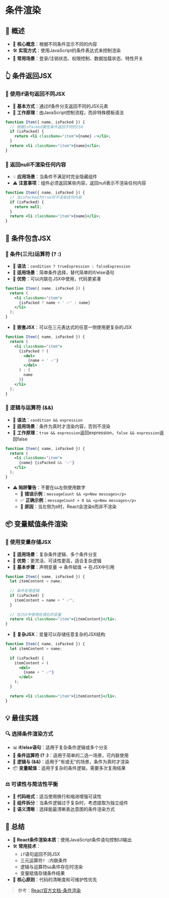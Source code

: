 # 条件渲染

## 🌟 概述
- 🎯 **核心概念**：根据不同条件显示不同的内容
- 🛠️ **实现方式**：使用JavaScript的条件表达式来控制渲染
- 🧩 **常用场景**：登录/注销状态、权限控制、数据加载状态、特性开关

## 👆 条件返回JSX

### 🔄 使用if语句返回不同JSX
- 📝 **基本方式**：通过if条件分支返回不同的JSX元素
- 🧠 **工作原理**：由JavaScript控制流程，而非特殊模板语法

```jsx
function Item({ name, isPacked }) {
  // 根据isPacked属性条件返回不同的JSX
  if (isPacked) {
    return <li className="item">{name} ✅</li>;
  }
  return <li className="item">{name}</li>;
}
```

### 🚫 返回null不渲染任何内容
- 💡 **应用场景**：当条件不满足时完全隐藏组件
- ⚠️ **注意事项**：组件必须返回某些内容，返回null表示不渲染任何内容

```jsx
function Item({ name, isPacked }) {
  // 当isPacked为true时不渲染任何内容
  if (isPacked) {
    return null;
  }
  return <li className="item">{name}</li>;
}
```

## 🔀 条件包含JSX

### 🤔 条件(三元)运算符 (? :)
- 📏 **语法**：`condition ? trueExpression : falseExpression`
- 🎯 **适用场景**：简单条件选择，替代简单的if/else语句
- 💪 **优势**：可以内联在JSX中使用，代码更紧凑

```jsx
function Item({ name, isPacked }) {
  return (
    <li className="item">
      {isPacked ? name + ' ✅' : name}
    </li>
  );
}
```

- 🔄 **嵌套JSX**：可以在三元表达式的任意一侧使用更复杂的JSX

```jsx
function Item({ name, isPacked }) {
  return (
    <li className="item">
      {isPacked ? (
        <del>
          {name + ' ✅'}
        </del>
      ) : (
        name
      )}
    </li>
  );
}
```

### 🔗 逻辑与运算符 (&&)
- 📏 **语法**：`condition && expression`
- 🎯 **适用场景**：条件为真时才渲染内容，否则不渲染
- 🧠 **工作原理**：`true && expression`返回expression，`false && expression`返回false

```jsx
function Item({ name, isPacked }) {
  return (
    <li className="item">
      {name} {isPacked && '✅'}
    </li>
  );
}
```

- ⚠️ **陷阱警告**：不要在`&&`左侧使用数字
  - 🚫 **错误示例**：`messageCount && <p>New messages</p>`
  - ✅ **正确示例**：`messageCount > 0 && <p>New messages</p>`
  - 📌 **原因**：当左侧为`0`时，React会渲染`0`而非不渲染

## 📦 变量赋值条件渲染

### 🧰 使用变量存储JSX
- 🎯 **适用场景**：复杂条件逻辑、多个条件分支
- 💪 **优势**：更灵活、可读性更高，适合复杂逻辑
- 🔄 **基本步骤**：声明变量 → 条件赋值 → 在JSX中引用

```jsx
function Item({ name, isPacked }) {
  let itemContent = name;
  
  // 条件处理逻辑
  if (isPacked) {
    itemContent = name + " ✅";
  }
  
  // 在JSX中使用处理后的变量
  return <li className="item">{itemContent}</li>;
}
```

- 🧩 **复杂JSX**：变量可以存储任意复杂的JSX结构

```jsx
function Item({ name, isPacked }) {
  let itemContent = name;
  
  if (isPacked) {
    itemContent = (
      <del>
        {name + " ✅"}
      </del>
    );
  }
  
  return <li className="item">{itemContent}</li>;
}
```

## 💡 最佳实践

### 🔍 选择条件渲染方式
- 📊 **if/else语句**：适用于复杂条件逻辑或多个分支
- 🔄 **条件运算符 (? :)**：适用于简单的二选一场景，可内联使用
- 🔗 **逻辑与 (&&)**：适用于"有或无"的场景，条件为真时才渲染
- 📦 **变量赋值**：适用于复杂的条件逻辑，需要多次复用结果

### ⚖️ 可读性与简洁性平衡
- 📝 **代码格式**：适当使用换行和缩进增强可读性
- 🧩 **组件拆分**：当条件逻辑过于复杂时，考虑提取为独立组件
- 🧠 **语义清晰**：选择能最清晰表达意图的条件渲染方式

## 📝 总结
- 🔀 **React条件渲染本质**：使用JavaScript条件语句控制UI输出
- 🛠️ **常用技术**：
  - `if`语句返回不同JSX
  - 三元运算符`? :`内联条件
  - 逻辑与运算符`&&`条件存在时渲染
  - 变量赋值存储条件结果
- 🎯 **核心原则**：代码的清晰度和可维护性优先

> 参考：[React官方文档-条件渲染](https://zh-hans.react.dev/learn/conditional-rendering) 